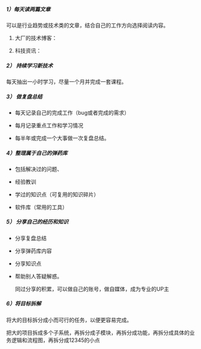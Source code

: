 ##### 1）每天读两篇文章

可以是行业趋势或技术类的文章，结合自己的工作方向选择阅读内容。

1.  大厂的技术博客：

[美团技术团队]: https://tech.meituan.com/
[阿里技术团队]: https://developer.aliyun.com/group/alitech/#/

2. 科技资讯：

[量子位]: https://www.qbitai.com/
[新智元]: https://www.zhihu.com/org/xin-zhi-yuan-88-3



##### 2） 持续学习新技术

每天抽出一小时学习，尽量一个月并完成一套课程。



##### 3） 做复盘总结

- 每天记录自己的完成工作（bug或者完成的需求）

- 每月记录重点工作和学习情况

- 每半年或完成一个大事做一次复盘总结。

  

##### 4）整理属于自己的弹药库

- 包括解决过的问题、

- 经验教训

- 学过的知识点（可复用的知识碎片）

- 软件库（常用的工具）

  

##### 5） 分享自己的经历和知识

- 分享复盘总结

- 分享弹药库内容

- 分享知识点

- 帮助别人答疑解惑。

  同过分享的积累，可以做自己的账号，做自媒体，成为专业的UP主



##### 6）将目标拆解

将大的目标拆分成小而可行的任务，以便更容易完成。

把大的项目拆成多个子系统，再拆分成子模块，再拆分成功能，再拆分成具体的业务逻辑和流程图，再拆分成12345的小点

